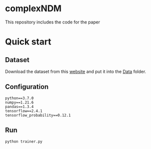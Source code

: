 # complexNDM
This repository includes the code for the paper
# Quick start
## Dataset
Download the dataset from this [website](https://www.kaggle.com/wkirgsn/electric-motor-temperature) and put it into the [Data](https://github.com/XinyuanLiao/complexNDM/tree/main/Data) folder.
## Configuration
```
python==3.7.0
numpy==1.21.6
pandas==1.3.4
tensorflow==2.4.1
tensorflow_probability==0.12.1
```
## Run
```
python trainer.py
```
